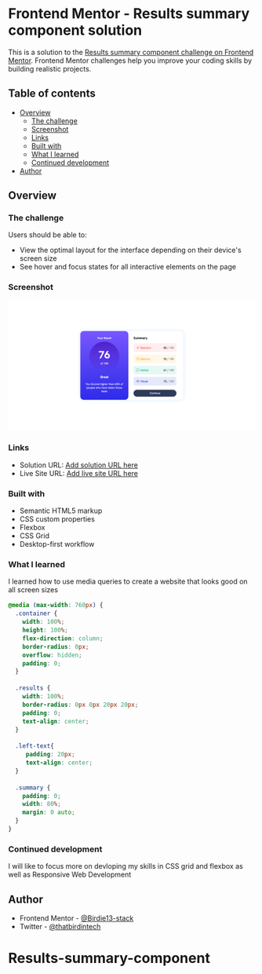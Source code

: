 # Frontend Mentor - Results summary component solution

This is a solution to the [Results summary component challenge on Frontend Mentor](https://www.frontendmentor.io/challenges/results-summary-component-CE_K6s0maV). Frontend Mentor challenges help you improve your coding skills by building realistic projects. 

## Table of contents

- [Overview](#overview)
  - [The challenge](#the-challenge)
  - [Screenshot](#screenshot)
  - [Links](#links)
  - [Built with](#built-with)
  - [What I learned](#what-i-learned)
  - [Continued development](#continued-development)
- [Author](#author)

## Overview

### The challenge

Users should be able to:

- View the optimal layout for the interface depending on their device's screen size
- See hover and focus states for all interactive elements on the page

### Screenshot

![](./screenshot.jpg)

### Links

- Solution URL: [Add solution URL here](https://your-solution-url.com)
- Live Site URL: [Add live site URL here](https://your-live-site-url.com)


### Built with

- Semantic HTML5 markup
- CSS custom properties
- Flexbox
- CSS Grid
- Desktop-first workflow

### What I learned

I learned how to use media queries to create a website that looks good on all screen sizes

```css
@media (max-width: 760px) {
  .container {
    width: 100%;
    height: 100%;
    flex-direction: column;
    border-radius: 0px;
    overflow: hidden;
    padding: 0;
  }

  .results {
    width: 100%;
    border-radius: 0px 0px 20px 20px;
    padding: 0;
    text-align: center;
  }

  .left-text{
     padding: 20px;
     text-align: center;
  }

  .summary {
    padding: 0;
    width: 80%;
    margin: 0 auto;
  }
}
```

### Continued development

I will like to focus more on devloping my skills in CSS grid and flexbox as well as Responsive Web Development


## Author

- Frontend Mentor - [@Birdie13-stack](https://www.frontendmentor.io/profile/Birdie13-stack)
- Twitter - [@thatbirdintech](https://www.twitter.com/thatbirdintech)

# Results-summary-component
